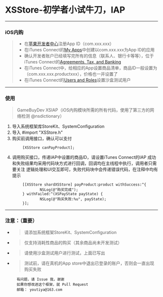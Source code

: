 # XSStore-初学者小试牛刀，IAP
------
### iOS内购
> * 在[苹果开发者中心](https://developer.apple.com/account/ios/identifiers/bundle/bundleList.action)注册App ID（com.xxx.xxx）
> * 在iTunes Connect的[My Apps](https://itunesconnect.apple.com/WebObjects/iTunesConnect.woa/ra/ng/app)中创建以com.xxx.xxx为App ID的应用
> * 确认开发者账户已经填写完所有的信息（联系人、银行卡等等），位于iTunes Connect的[Agreements, Tax, and Banking](https://itunesconnect.apple.com/WebObjects/iTunesConnect.woa/da/jumpTo?page=contracts)
> * 在iTunes Connect中，给相应的App设置商品清单，商品ID一般设置为（com.xxx.xxx.productxxx），价格也一并设置了
> * 在iTunes Connect的[Users and Roles](https://itunesconnect.apple.com/WebObjects/iTunesConnect.woa/ra/ng/users_roles/sandbox_users)设置沙盒测试用户

------
### 使用
>GameBuyDev
        XSIAP（iOS内购模块所需的所有代码，使用了第三方的网络检测 @nsdictionary）

1.  导入系统框架库StoreKit、SystemConfiguration
2.  导入 #import "XSStore.h"
3.  购买前调用接口，确认可以支付
```
        [XSStore canPayProduct];
```
4.  调用购买接口，传递IAP中设置的商品ID，请设置iTunes Connect的IAP
    成功和失败结果均采用代码块方式进行回调，回调均在主线程中执行，调用者只需要关注
    逻辑处理和UI交互即可，失败代码块中会传递错误代码，在注释中均有提示
```
        [[XSStore shardXSStore] payProduct:product withSuccess:^{
                NSLog(@"购买完成");
        } withFailed:^(XSPayState payState) {
                NSLog(@"购买失败:%u", payState);
        }];
```

------

### **注意**：（重要）
- > 请添加系统框架StoreKit、SystemConfiguration
- >	仅支持消耗性商品的购买（其余商品尚未开发测试）
- >	请使用沙盒测试用户进行测试，上面已写出
- >	测试前，请在真机的App store中退出已登录的账户，否则会一直出现购买失败

        有问题，请 Issue 我，谢谢
        如果你想改进这个框架，就 Pull Request
        邮箱： youtiya@163.com
